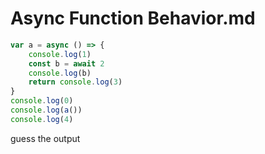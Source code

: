 # Async Function Behavior.md
```javascript
var a = async () => {
	console.log(1)
	const b = await 2
	console.log(b)
	return console.log(3)
}
console.log(0)
console.log(a())
console.log(4)
```

guess the output
